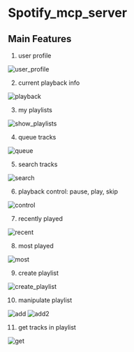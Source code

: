 # Spotify_mcp_server



## Main Features

1. user profile

![user_profile](./asserts/user_profile.png)


2. current playback info

![playback](./asserts/playback.png)

3. my playlists

![show_playlists](./asserts/my_playlist.png)

4. queue tracks

![queue](./asserts/queue.png)

5. search tracks

![search](./asserts/search.png)

6. playback control: pause, play, skip

![control](./asserts/control.png)

7. recently played

![recent](./asserts/recent.png)

8. most played

![most](./asserts/most.png)

9. create playlist

![create_playlist](./asserts/playlist_create.png)

10. manipulate playlist

![add](./asserts/add_to_playlist.png)
![add2](./asserts/add_to_playlist2.png)

11. get tracks in playlist

![get](./asserts/get_tracks_in_playlist.png)






